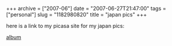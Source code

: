 +++
archive = ["2007-06"]
date = "2007-06-27T21:47:00"
tags = ["personal"]
slug = "1182980820"
title = "japan pics"
+++

here is a link to my picasa site for my japan pics:

[album][1]

[1]: http://picasaweb.google.com/ryanjapan2007

